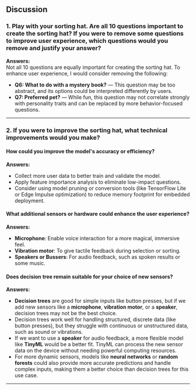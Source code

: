## Discussion

### 1. Play with your sorting hat. Are all 10 questions important to create the sorting hat? If you were to remove some questions to improve user experience, which questions would you remove and justify your answer?
**Answers:**  
Not all 10 questions are equally important for creating the sorting hat. To enhance user experience, I would consider removing the following:
- **Q6: What to do with a mystery book?** — This question may be too abstract, and its options could be interpreted differently by users.
- **Q7: Preferred pet?** — While fun, this question may not correlate strongly with personality traits and can be replaced by more behavior-focused questions.

---

### 2. If you were to improve the sorting hat, what technical improvements would you make?

#### How could you improve the model's accuracy or efficiency?  
**Answers:**  
- Collect more user data to better train and validate the model.
- Apply feature importance analysis to eliminate low-impact questions.
- Consider using model pruning or conversion tools (like TensorFlow Lite or Edge Impulse optimization) to reduce memory footprint for embedded deployment.

#### What additional sensors or hardware could enhance the user experience?  
**Answers:**  
- **Microphone**: Enable voice interaction for a more magical, immersive feel.
- **Vibration motor**: To give tactile feedback during selection or sorting.
- **Speakers or Bussers**: For audio feedback, such as spoken results or some music.

#### Does decision tree remain suitable for your choice of new sensors?
**Answers:**
- **Decision trees** are good for simple inputs like button presses, but if we add new sensors like a **microphone**, **vibration motor**, or a **speaker**, decision trees may not be the best choice. 
- Decision trees work well for handling structured, discrete data (like button presses), but they struggle with continuous or unstructured data, such as sound or vibrations.
- If we want to use a **speaker** for audio feedback, a more flexible model like **TinyML** would be a better fit. TinyML can process the new sensor data on the device without needing powerful computing resources.
- For more dynamic sensors, models like **neural networks** or **random forests** could also provide more accurate predictions and handle complex inputs, making them a better choice than decision trees for this use case.

---
